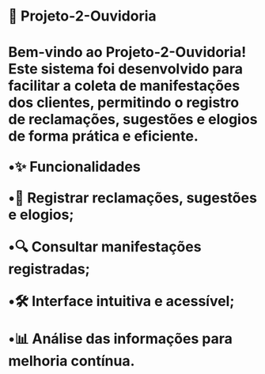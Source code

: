 <h1>📢 Projeto-2-Ouvidoria<h1>

Bem-vindo ao Projeto-2-Ouvidoria! Este sistema foi desenvolvido para facilitar a coleta de manifestações dos clientes, permitindo o registro de reclamações, sugestões e elogios de forma prática e eficiente.

•✨ Funcionalidades

•📌 Registrar reclamações, sugestões e elogios;

•🔍 Consultar manifestações registradas;

•🛠️ Interface intuitiva e acessível;

•📊 Análise das informações para melhoria contínua.
